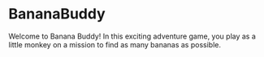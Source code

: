 # BananaBuddy

Welcome to Banana Buddy! In this exciting adventure game, you play as a little monkey on a mission to find as many bananas as possible.
